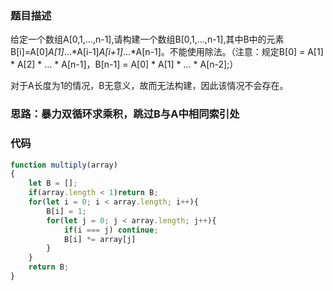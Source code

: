 ### 题目描述
给定一个数组A[0,1,...,n-1],请构建一个数组B[0,1,...,n-1],其中B中的元素B[i]=A[0]*A[1]*...*A[i-1]*A[i+1]*...*A[n-1]。不能使用除法。（注意：规定B[0] = A[1] * A[2] * ... * A[n-1]，B[n-1] = A[0] * A[1] * ... * A[n-2];）

对于A长度为1的情况，B无意义，故而无法构建，因此该情况不会存在。

### 思路：暴力双循环求乘积，跳过B与A中相同索引处

### 代码

```js
function multiply(array)
{
    let B = [];
    if(array.length < 1)return B;
    for(let i = 0; i < array.length; i++){
        B[i] = 1;
        for(let j = 0; j < array.length; j++){
            if(i === j) continue;
            B[i] *= array[j]
        }
    }
    return B;
}
```

